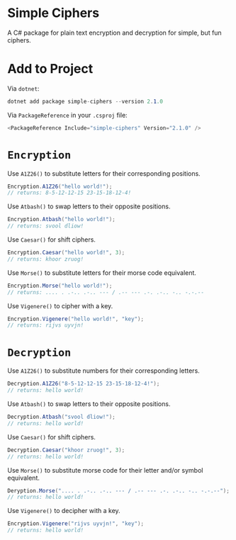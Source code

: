 # Simple Ciphers
A C# package for plain text encryption and decryption for simple, but fun ciphers.
# Add to Project
Via `dotnet`:
```cs
dotnet add package simple-ciphers --version 2.1.0
```
Via `PackageReference` in your `.csproj` file:
```cs
<PackageReference Include="simple-ciphers" Version="2.1.0" />
```
# `Encryption`
Use `A1Z26()` to substitute letters for their corresponding positions.
```cs
Encryption.A1Z26("hello world!");
// returns: 8-5-12-12-15 23-15-18-12-4!
```
Use `Atbash()` to swap letters to their opposite positions.
```cs
Encryption.Atbash("hello world!");
// returns: svool dliow!
```
Use `Caesar()` for shift ciphers.
```cs
Encryption.Caesar("hello world!", 3);
// returns: khoor zruog!
```
Use `Morse()` to substitute letters for their morse code equivalent.
```cs
Encryption.Morse("hello world!");
// returns: .... . .-.. .-.. --- / .-- --- .-. .-.. -.. -.-.--
```
Use `Vigenere()` to cipher with a key.
```cs
Encryption.Vigenere("hello world!", "key");
// returns: rijvs uyvjn!
```
# `Decryption`
Use `A1Z26()` to substitute numbers for their corresponding letters.
```cs
Decryption.A1Z26("8-5-12-12-15 23-15-18-12-4!");
// returns: hello world!
```
Use `Atbash()` to swap letters to their opposite positions.
```cs
Decryption.Atbash("svool dliow!");
// returns: hello world!
```
Use `Caesar()` for shift ciphers.
```cs
Decryption.Caesar("khoor zruog!", 3);
// returns: hello world!
```
Use `Morse()` to substitute morse code for their letter and/or symbol equivalent.
```cs
Deryption.Morse(".... . .-.. .-.. --- / .-- --- .-. .-.. -.. -.-.--");
// returns: hello world!
```
Use `Vigenere()` to decipher with a key.
```cs
Encryption.Vigenere("rijvs uyvjn!", "key");
// returns: hello world!
```